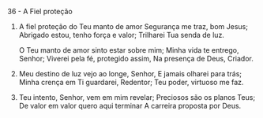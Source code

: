 36 - A Fiel proteção

1. A fiel proteção do Teu manto de amor
   Segurança me traz, bom Jesus;
   Abrigado estou, tenho força e valor;
   Trilharei Tua senda de luz.

   O Teu manto de amor sinto estar sobre mim;
   Minha vida te entrego, Senhor;
   Viverei pela fé, protegido assim,
   Na presença de Deus, Criador.

2. Meu destino de luz vejo ao longe, Senhor,
   E jamais olharei para trás;
   Minha crença em Ti guardarei, Redentor;
   Teu poder, virtuoso me faz.

3. Teu intento, Senhor, vem em mim revelar;
   Preciosos são os planos Teus;
   De valor em valor quero aqui terminar
   A carreira proposta por Deus.
